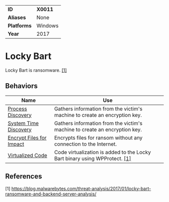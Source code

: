 |||
|---------|------------------------|
|**ID**|**X0011**|
|**Aliases**|None|
|**Platforms**|Windows|
|**Year**| 2017 |


Locky Bart
==========
Locky Bart is ransomware. [[1]](#1)

Behaviors
---------
|Name|Use|
|---------------------|-------------------------------------------------------|
|[Process Discovery](https://github.com/MBCProject/mbc-markdown/blob/master/discovery/process-discover.md) | Gathers information from the victim's machine to create an encryption key.|
|[System Time Discovery](https://github.com/MBCProject/mbc-markdown/blob/master/discovery/system-time-discover.md) | Gathers information from the victim's machine to create an encryption key.|
|[Encrypt Files for Impact](https://github.com/MBCProject/mbc-markdown/blob/master/impact/encrypt-impact.md) | Encrypts files for ransom without any connection to the Internet.|
|[Virtualized Code](https://github.com/MBCProject/mbc-markdown/blob/master/anti-static-analysis/virtualized-code.md) | Code virtualization is added to the Locky Bart binary using WPProtect. [[1]](#1)|

References
----------
<a name="1">[1]</a> https://blog.malwarebytes.com/threat-analysis/2017/01/locky-bart-ransomware-and-backend-server-analysis/
 